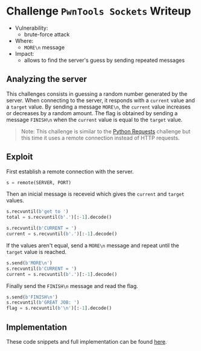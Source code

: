 # Challenge `PwnTools Sockets` Writeup

- Vulnerability: 
  - brute-force attack
- Where:
  - `MORE\n` message
- Impact:
  - allows to find the server's guess by sending repeated messages

## Analyzing the server

This challenges consists in guessing a random number generated by the server.
When connecting to the server, it responds with a `current` value and a `target` value.
By sending a message `MORE\n`, the `current` value increases or decreases by a random amount.
The flag is obtained by sending a message `FINISH\n` when the `current` value is equal to the `target` value.
> Note: This challenge is similar to the [Python Requests](python_requests.md) challenge but this time it uses a remote connection instead of HTTP requests.

## Exploit

First establish a remote connection with the server.
```python
s = remote(SERVER, PORT)
```
Then an inicial message is receveid which gives the `current` and `target` values.
```python
s.recvuntil(b'get to ')
total = s.recvuntil(b'.')[:-1].decode()

s.recvuntil(b'CURRENT = ')
current = s.recvuntil(b'.')[:-1].decode()
```
If the values aren't equal, send a `MORE\n` message and repeat until the `target` value is reached.
```python
s.send(b'MORE\n')
s.recvuntil(b'CURRENT = ')
current = s.recvuntil(b'.')[:-1].decode()
```
Finally send the `FINISH\n` message and read the flag.
```python
s.send(b'FINISH\n')
s.recvuntil(b'GREAT JOB: ')
flag = s.recvuntil(b'\n')[:-1].decode()
```

## Implementation

These code snippets and full implementation can be found [here](pwntools_sockets.py).
